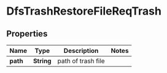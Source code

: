 # DfsTrashRestoreFileReqTrash

## Properties
Name | Type | Description | Notes
------------ | ------------- | ------------- | -------------
**path** | **String** | path of trash file | 
